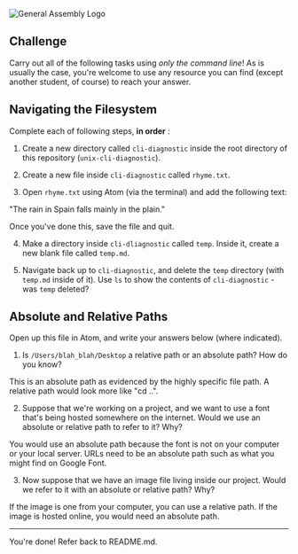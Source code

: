 ![General Assembly Logo](http://i.imgur.com/ke8USTq.png)

## Challenge

Carry out all of the following tasks using _only the command line_! As is usually the case, you're welcome to use any resource you can find (except another student, of course) to reach your answer.

## Navigating the Filesystem

Complete each of following steps, **in order** :

1. Create a new directory called `cli-diagnostic` inside the root directory of this repository (`unix-cli-diagnostic`).

2. Create a new file inside `cli-diagnostic` called `rhyme.txt`.

3. Open `rhyme.txt` using Atom (via the terminal) and add the following text:

 "The rain in Spain falls mainly in the plain."

 Once you've done this, save the file and quit.

4. Make a directory inside `cli-dliagnostic` called `temp`. Inside it, create a new blank file called `temp.md`.

5. Navigate back up to `cli-diagnostic`, and delete the `temp` directory (with `temp.md` inside of it).
Use `ls` to show the contents of `cli-diagnostic` - was `temp` deleted?

## Absolute and Relative Paths

Open up this file in Atom, and write your answers below (where indicated).

1. Is `/Users/blah_blah/Desktop` a relative path or an absolute path? How do you know?

 This is an absolute path as evidenced by the highly specific file path.  A relative path would look more like "cd ..".

2. Suppose that we're working on a project, and we want to use a font that's being hosted somewhere on the internet. Would we use an absolute or relative path to refer to it? Why?

 You would use an absolute path because the font is not on your computer or your local server.  URLs need to be an absolute path such as what you might find on Google Font.

3. Now suppose that we have an image file living inside our project. Would we refer to it with an absolute or relative path? Why?

 <!-- Answer Starts Here -->
If the image is one from your computer, you can use a relative path.  If the image is hosted online, you would need an absolute path.  
 <!-- Answer Ends Here -->

<hr>

You're done! Refer back to README.md.
